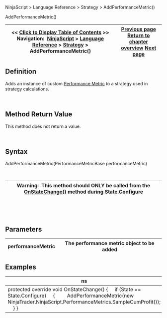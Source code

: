 ﻿


NinjaScript \> Language Reference \> Strategy \> AddPerformanceMetric()






















AddPerformanceMetric()







| \<\< [Click to Display Table of Contents](addperformancemetric.md) \>\> **Navigation:**     [NinjaScript](ninjascript.md) \> [Language Reference](language_reference_wip.md) \> [Strategy](strategy.md) \> AddPerformanceMetric() | [Previous page](addchartindicator.md) [Return to chapter overview](strategy.md) [Next page](atm_strategy_methods.md) |
| --- | --- |











## Definition


Adds an instance of custom [Performance Metric](performancemetrics.md) to a strategy used in strategy calculations.


 


## Method Return Value


This method does not return a value.


 


## Syntax
AddPerformanceMetric(PerformanceMetricBase performanceMetric)


 




| Warning:  This method should ONLY be called from the [OnStateChange()](onstatechange.md) method during State.Configure |
| --- |



 


 


## Parameters




| performanceMetric | The performance metric object to be added |
| --- | --- |



## 


## 


## 


## Examples




| ns |
| --- |
| protected override void OnStateChange() {      if (State \=\= State.Configure)      {          AddPerformanceMetric(new NinjaTrader.NinjaScript.PerformanceMetrics.SampleCumProfit());      } } |



 








